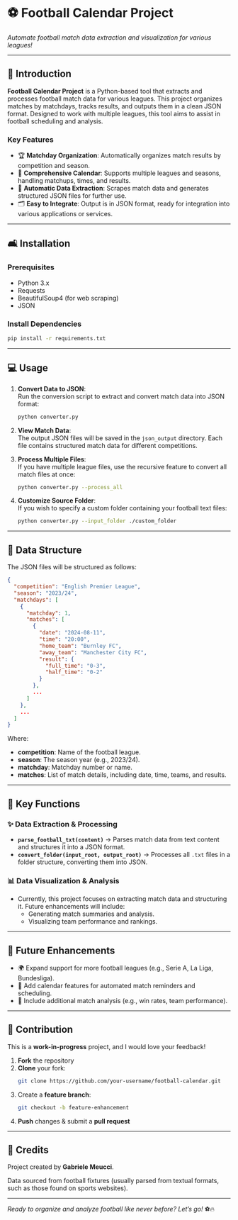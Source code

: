 # ⚽ Football Calendar Project

*Automate football match data extraction and visualization for various leagues!*  

---

## 🚀 Introduction

**Football Calendar Project** is a Python-based tool that extracts and processes football match data for various leagues. This project organizes matches by matchdays, tracks results, and outputs them in a clean JSON format. Designed to work with multiple leagues, this tool aims to assist in football scheduling and analysis.

### Key Features
- 🏆 **Matchday Organization**: Automatically organizes match results by competition and season.
- 📅 **Comprehensive Calendar**: Supports multiple leagues and seasons, handling matchups, times, and results.
- 🔄 **Automatic Data Extraction**: Scrapes match data and generates structured JSON files for further use.
- 🗂️ **Easy to Integrate**: Output is in JSON format, ready for integration into various applications or services.

---

## 🛋️ Installation

### Prerequisites
- Python 3.x
- Requests
- BeautifulSoup4 (for web scraping)
- JSON

### Install Dependencies

```bash
pip install -r requirements.txt
```

---

## 💻 Usage

1. **Convert Data to JSON**:  
   Run the conversion script to extract and convert match data into JSON format:
   ```bash
   python converter.py
   ```

2. **View Match Data**:  
   The output JSON files will be saved in the `json_output` directory. Each file contains structured match data for different competitions.

3. **Process Multiple Files**:  
   If you have multiple league files, use the recursive feature to convert all match files at once:
   ```bash
   python converter.py --process_all
   ```

4. **Customize Source Folder**:  
   If you wish to specify a custom folder containing your football text files:
   ```bash
   python converter.py --input_folder ./custom_folder
   ```

---

## 🧠 Data Structure

The JSON files will be structured as follows:

```json
{
  "competition": "English Premier League",
  "season": "2023/24",
  "matchdays": [
    {
      "matchday": 1,
      "matches": [
        {
          "date": "2024-08-11",
          "time": "20:00",
          "home_team": "Burnley FC",
          "away_team": "Manchester City FC",
          "result": {
            "full_time": "0-3",
            "half_time": "0-2"
          }
        },
        ...
      ]
    },
    ...
  ]
}
```

Where:
- **competition**: Name of the football league.
- **season**: The season year (e.g., 2023/24).
- **matchday**: Matchday number or name.
- **matches**: List of match details, including date, time, teams, and results.

---

## 📝 Key Functions

### ✨ Data Extraction & Processing
- **`parse_football_txt(content)`** → Parses match data from text content and structures it into a JSON format.
- **`convert_folder(input_root, output_root)`** → Processes all `.txt` files in a folder structure, converting them into JSON.

### 📊 Data Visualization & Analysis
- Currently, this project focuses on extracting match data and structuring it. Future enhancements will include:
  - Generating match summaries and analysis.
  - Visualizing team performance and rankings.

---

## 💪 Future Enhancements

- 🌍 Expand support for more football leagues (e.g., Serie A, La Liga, Bundesliga).
- 📅 Add calendar features for automated match reminders and scheduling.
- 📝 Include additional match analysis (e.g., win rates, team performance).

---

## 🏅 Contribution

This is a **work-in-progress** project, and I would love your feedback!  

1. **Fork** the repository  
2. **Clone** your fork:  
   ```bash
   git clone https://github.com/your-username/football-calendar.git
   ```
3. Create a **feature branch**:  
   ```bash
   git checkout -b feature-enhancement
   ```
4. **Push** changes & submit a **pull request**

---

## 🏁 Credits

Project created by **Gabriele Meucci**.  

Data sourced from football fixtures (usually parsed from textual formats, such as those found on sports websites).

---

*Ready to organize and analyze football like never before? Let’s go!* ⚽🔥